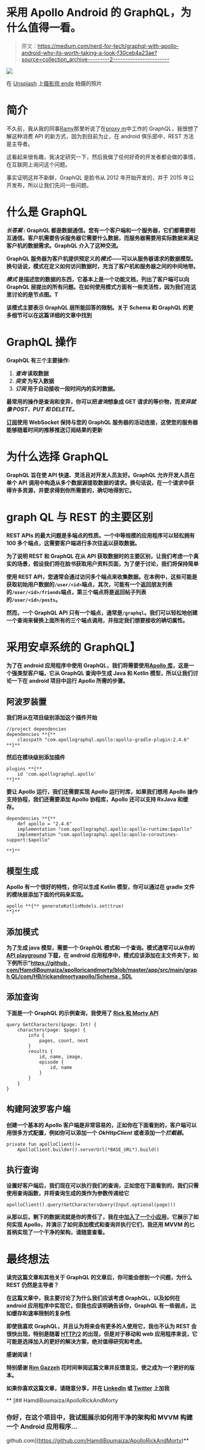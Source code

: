# 采用 Apollo Android 的 GraphQL，为什么值得一看。

> 原文：<https://medium.com/nerd-for-tech/graphql-with-apollo-android-why-its-worth-taking-a-look-f30ceb4a23ae?source=collection_archive---------2----------------------->

![](img/8ae2579325a254977db60c6fbad0cc96.png)

在 [Unsplash](https://unsplash.com?utm_source=medium&utm_medium=referral) 上[摄影师 ende](https://unsplash.com/@fotografierende?utm_source=medium&utm_medium=referral) 拍摄的照片

# **简介**

不久前，我从我的同事[Ramy](https://twitter.com/ramy17ak)那里听说了在[proxy m](https://www.proxym-group.com/)中工作的 GraphQL，我很想了解这种消费 API 的新方式，因为到目前为止，在 android 俱乐部中，REST 方法是主导者。

这看起来很有趣，我决定研究一下，然后我做了任何好奇的开发者都会做的事情，在互联网上询问这个问题。

事实证明这并不新鲜，GraphQL 是脸书从 2012 年开始开发的，并于 2015 年公开发布，所以让我们先问一些问题。

# **什么是 GraphQL**

*****长答案*** : GraphQL 都是数据通信。您有一个客户端和一个服务器，它们都需要相互通信。客户机需要告诉服务器它需要什么数据，而服务器需要用实际数据来满足客户机的数据需求。GraphQL 介入了这种交流。**

**GraphQL 服务器为客户机提供预定义的*模式*——可以从服务器请求的数据模型。换句话说，模式在定义如何访问数据时，充当了客户机和服务器之间的中间地带。**

*****模式*** 是描述您的数据的东西，它基本上是一个功能文档，列出了客户端可以向 GraphQL 层提出的所有问题。在如何使用模式方面有一些灵活性，因为我们在这里讨论的是节点图。T**

**该模式主要表示 GraphQL 层所能回答的限制。关于 Schema 和 GraphQL 的更多细节可以在这篇详细的文章中找到**

# ****GraphQL 操作****

**GraphQL 有三个主要操作:**

1.  *****查询*** 读取数据**
2.  *****突变*** 为写入数据**
3.  *****订阅*** 用于自动接收一段时间内的实时数据。**

**最常用的操作是查询和变异，你可以把*查询*想象成 GET 请求的等价物，而*变异就像 POST、PUT 和 DELETE。***

**[订阅](https://www.apollographql.com/docs/react/data/subscriptions/)使用 WebSocket 保持与您的 GraphQL 服务器的活动连接，这使您的服务器能够随着时间的推移推送订阅结果的更新**

# ****为什么选择 GraphQL****

**GraphQL 旨在使 API 快速、灵活且对开发人员友好。GraphQL 允许开发人员在单个 API 调用中构造从多个数据源提取数据的请求。换句话说，在一个请求中获得许多资源，并要求得到你所需要的，确切地得到它。**

# ****graph QL 与 REST 的主要区别****

**REST APIs 的最大问题是多端点的性质。一个中等规模的应用程序可以轻松拥有 100 多个端点，这需要客户端进行多次往返以获取数据。**

**为了说明 REST 和 GraphQL 在从 API 获取数据时的主要区别，让我们考虑一个真实的场景，假设我们将在脸书获取用户资料页面，为了便于讨论，我们将保持简单**

**使用 REST API，您通常会通过访问多个端点来收集数据。在本例中，这些可能是获取初始用户数据的`/user/<id>`端点，其次，可能有一个返回朋友列表的`/user/<id>/friends`端点，第三个端点将是返回帖子列表的`/user/<id>/posts`。**

**然而，一个 GraphQL API 只有一个端点，通常是`/graphql`。我们可以轻松地创建一个查询来替换上面所有的三个端点调用，并指定我们想要接收的确切属性。**

# ****采用安卓系统的 GraphQL】****

**为了在 android 应用程序中使用 GraphQL，我们将需要使用[Apollo 库](https://www.apollographql.com/docs/android/)，这是一个强类型客户端，它从 GraphQL 查询中生成 Java 和 Kotlin 模型，所以让我们讨论一下在 android 项目中运行 Apollo 所需的步骤。**

## **阿波罗装置**

**我们将从在项目级别添加这个插件开始**

```
//project dependencies
dependencies **{**
    classpath "com.apollographql.apollo:apollo-gradle-plugin:2.4.6" 
**}**
```

**然后在模块级别添加插件**

```
plugins **{**
    id 'com.apollographql.apollo'
**}**
```

**要让 Apollo 运行，我们还需要实现 Apollo 运行时库，如果我们想用 Apollo 操作支持协程，我们还需要添加 Apollo 协程库，Apollo 还可以支持 RxJava 和缓存。**

```
dependencies **{**
    def apollo = "2.4.6"
    implementation "com.apollographql.apollo:apollo-runtime:$apollo"
    implementation "com.apollographql.apollo:apollo-coroutines-support:$apollo"

**}**
```

## **模型生成**

**Apollo 有一个很好的特性，你可以生成 Kotlin 模型，你可以通过在 gradle 文件的模块层添加下面的代码来实现。**

```
apollo **{** generateKotlinModels.set(true)
**}**
```

## **添加模式**

**为了生成 java 模型，需要一个 GraphQL 模式和一个查询。模式通常可以从你的 [API playground](https://rickandmortyapi.com/graphql) 下载，在 android 应用程序中，模式应该添加在主文件夹下，如下例所示"[https://github . com/HamdiBoumaiza/apolloricandmorty/blob/master/app/src/main/graph QL/com/HB/rickandmortyapollo/Schema . SDL](https://github.com/HamdiBoumaiza/ApolloRickAndMorty/blob/master/app/src/main/graphql/com/hb/rickandmortyapollo/schema.sdl)**

## **添加查询**

**下面是一个 GraphQL 的示例查询，我使用了 [Rick 和 Morty API](https://rickandmortyapi.com/graphql)**

```
query GetCharacters($page: Int) {
    characters(page: $page) {
        info {
            pages, count, next
        }
        results {
            id, name, image,
            episode {
                id, name
            }
        }
    }
}
```

## **构建阿波罗客户端**

**创建一个基本的 Apollo 客户端是非常容易的，正如你在下面看到的，客户端可以用很多方式配置，例如你可以添加一个 *OkHttpClient* 或者添加一个*拦截器*。**

```
private fun apolloClient()=
    ApolloClient.builder().serverUrl(*BASE_URL*).build()
```

## **执行查询**

**设置好客户端后，我们现在可以执行我们的查询，正如您在下面看到的，我们只需使用查询函数，并将查询生成的类作为参数传递给它**

```
apolloClient().query(GetCharactersQuery(Input.optional(page)))
```

**从那以后，剩下的数据流就是你的责任了，我在[中加入了一个小应用](https://github.com/HamdiBoumaiza/ApolloRickAndMorty)，它展示了如何实现 Apollo，并演示了如何添加模式和查询并执行它们，我还用 MVVM 的匕首柄实现了一个干净的架构，请随意查看。**

# ****最终想法****

**读完这篇文章和其他关于 GraphQL 的文章后，你可能会想到一个问题，为什么 REST 仍然是主导者？**

**在这篇文章中，我主要讨论了为什么我们应该考虑 GraphQL，以及如何在 android 应用程序中实现它，但我也应该明确告诉你，GraphQL 有一些弱点，比如缓存和速率限制的复杂性**

**即使我喜欢 GraphQL，并且认为将来会有更多的人使用它，我也不认为 REST 会很快出现，特别是随着 [HTTP/2](https://developers.google.com/web/fundamentals/performance/http2) 的出现，但是对于移动和 web 应用程序来说，它可能是选择加入的更好的解决方案，绝对值得研究和考虑。**

**感谢阅读！**

**特别感谢 [Rim Gazzeh](https://twitter.com/RimGazzeh) 花时间审阅这篇文章并反馈意见，使之成为一个更好的版本。**

**如果你喜欢这篇文章，请随意分享，并在 [LinkedIn](https://www.linkedin.com/in/hamdi-boumaiza) 或 [Twitter](https://twitter.com/HamdiBoumaiza1) 上加我**

**[](https://github.com/HamdiBoumaiza/ApolloRickAndMorty) [## HamdiBoumaiza/ApolloRickAndMorty

### 你好，在这个项目中，我试图展示如何用干净的架构和 MVVM 构建一个 Android 应用程序…

github.com](https://github.com/HamdiBoumaiza/ApolloRickAndMorty)**